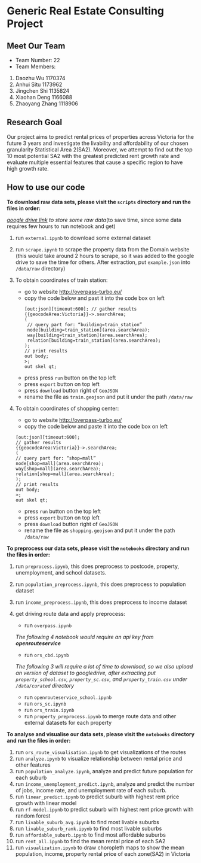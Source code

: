 # Generic Real Estate Consulting Project

## Meet Our Team

- Team Number: 22
- Team Members: 
1. Daozhu Wu 1170374
2. Anhui Situ 1173962
3. Jingchen Shi 1135824
4. Xiaohan Deng 1166088
5. Zhaoyang Zhang 1118906


## Research Goal

Our project aims to predict rental prices of properties across Victoria for the future 3 years and investigate the livability and affordability of our chosen granularity Statistical Area 2(SA2). Moreover, we attempt to find out the top 10 most potential SA2 with the greatest predicted rent growth rate and evaluate multiple essential features that cause a specific region to have high growth rate.

## How to use our code

**To download raw data sets, please visit the `scripts` directory and run the files in order:**

*[google drive link]() to store some raw data*(to save time, since some data requires few hours to run notebook and get)

1. run ```external.ipynb``` to download some external dataset
2. run ```scrape.ipynb``` to scrape the property data from the Domain website (this would take around 2 hours to scrape, so it was added to the google drive to save the time for others. After extraction, put ```example.json``` into ```/data/raw``` directory)
3. To obtain coordinates of train station:
   - go to website http://overpass-turbo.eu/
   - copy the code below and past it into the code box on left
     ```
     [out:json][timeout:600]; // gather results
     {{geocodeArea:Victoria}}->.searchArea;
     (
      // query part for: “building=train_station”
      node[building=train_station](area.searchArea);
      way[building=train_station](area.searchArea);
      relation[building=train_station](area.searchArea);
     );
     // print results
     out body;
     >;
     out skel qt; 
     ```
   - press press ```run``` button on the top left
   - press ```export``` button on top left
   - press ```download``` button right of ```GeoJSON```
   - rename the file as ```train.geojson``` and put it under the path ```/data/raw```

4. To obtain coordinates of shopping center:
   - go to website http://overpass-turbo.eu/
   - copy the code below and paste it into the code box on left
   
   ```
   [out:json][timeout:600];
   // gather results
   {{geocodeArea:Victoria}}->.searchArea;
   (
   // query part for: “shop=mall”
   node[shop=mall](area.searchArea);
   way[shop=mall](area.searchArea);
   relation[shop=mall](area.searchArea);
   );
   // print results
   out body;
   >;
   out skel qt;
   ```
  
   - press ```run``` button on the top left
   - press ```export``` button on top left
   - press ```download``` button right of ```GeoJSON```
   - rename the file as ```shopping.geojson``` and put it under the path ```/data/raw```


**To preprocess our data sets, please visit the `notebooks` directory and run the files in order:**

1. run ```preprocess.ipynb```, this does preprocess to postcode, property, unemployment, and school datasets.
2. run ```population_preprocess.ipynb```, this does preprocess to population dataset
3. run ```income_preprocess.ipynb```, this does preprocess to income dataset
4. get driving route data and apply preprocess:
	 - run ```overpass.ipynb```
	 
   _The following 4 notebook would require an api key from_ ***openrouteservice***
   
   - run ```ors_cbd.ipynb```
   
	_The following 3 will require a lot of time to download, so we also upload an version of dataset to googledrive, after extracting put ```property_school.csv```, ```property_sc.csv```, and ```property_train.csv``` under ```/data/curated``` directory_
   
	  - run ```openrouteservice_school.ipynb```
    - run ```ors_sc.ipynb```
    - run ```ors_train.ipynb```
    - run ```property_preprocess.ipynb``` to merge route data and other external datasets for each property

**To analyse and visualise our data sets, please visit the `notebooks` directory and run the files in order:**

1. run ```ors_route_visualisation.ipynb``` to get visualizations of the routes
2. run ```analyze.ipynb``` to visualize relationship between rental price and other features
3. run ```population_analyze.ipynb```, analyze and predict future population for each suburb
4. run ```income_unemployment_predict.ipynb```, analyze and predict the number of jobs, income rate, and unemployment rate of each suburb.
5. run ```linear_predict.ipynb``` to predict suburb with highest rent price growth with linear model
6. run ```rf-model.ipynb``` to predict suburb with highest rent price growth with random forest
7. run ```livable_suburb_avg.ipynb``` to find most livable suburbs
8. run ```livable_suburb_rank.ipynb``` to find most livable suburbs
9. run ```affordable_suburb.ipynb``` to find most affordable suburbs
10. run ```rent_all.ipynb``` to find the mean rental price of each SA2
11. run ```visualization.ipynb``` to draw choropleth maps to show the mean population, income, property rental price of each zone(SA2) in Victoria


